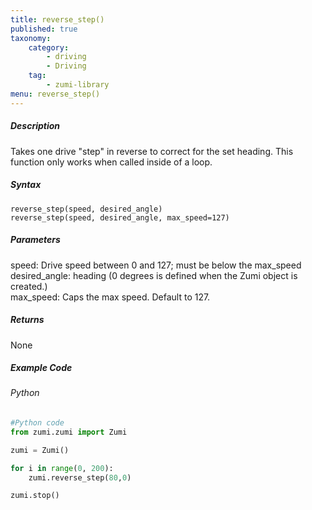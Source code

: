```yaml
---
title: reverse_step()
published: true
taxonomy:
    category:
        - driving
        - Driving
    tag:
        - zumi-library
menu: reverse_step()
---
```


##### Description
Takes one drive "step" in reverse to correct for the set heading. This function only works when called inside of a loop.

##### Syntax
```reverse_step(speed, desired_angle)```<br />
```reverse_step(speed, desired_angle, max_speed=127)```<br />

##### Parameters
speed: Drive speed between 0 and 127; must be below the max_speed<br />
desired_angle: heading (0 degrees is defined when the Zumi object is created.)<br />
max_speed: Caps the max speed. Default to 127.<br />

##### Returns
None

##### Example Code
###### Python
```python
#Python code
from zumi.zumi import Zumi

zumi = Zumi()

for i in range(0, 200):
    zumi.reverse_step(80,0)

zumi.stop()
```
